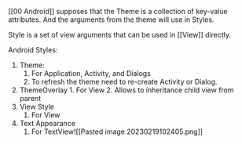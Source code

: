 [[00 Android]] supposes that the Theme is a collection of key-value attributes. And the arguments from the theme will use in Styles.

Style is a set of view arguments that can be used in [[View]] directly.

Android Styles:
1. Theme:
	1. For Application, Activity, and Dialogs
	2. To refresh the theme need to re-create Activity or Dialog.
2. ThemeOverlay
		1. For View
		2. Allows to inheritance child view from parent
1. View Style
	1. For View
2. Text Appearance
	1. For TextView![[Pasted image 20230219102405.png]]

